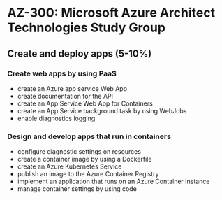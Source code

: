 # AZ-300: Microsoft Azure Architect Technologies Study Group
## Create and deploy apps (5-10%)

### Create web apps by using PaaS
- create an Azure app service Web App
- create documentation for the API
- create an App Service Web App for Containers
- create an App Service background task by using WebJobs
- enable diagnostics logging

### Design and develop apps that run in containers
- configure diagnostic settings on resources
- create a container image by using a Dockerfile
- create an Azure Kubernetes Service
- publish an image to the Azure Container Registry
- implement an application that runs on an Azure Container Instance
- manage container settings by using code